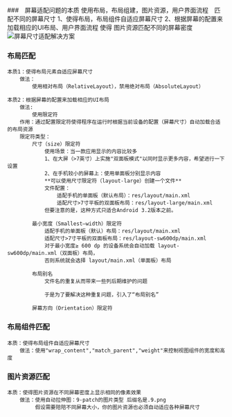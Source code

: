 ###　屏幕适配问题的本质
    使用布局，布局组建，图片资源，用户界面流程　匹配不同的屏幕尺寸
        1、使得布局，布局组件自适应屏幕尺寸
        2、根据屏幕的配置来加载相应的UI布局、用户界面流程
    使得 图片资源匹配不同的屏幕密度
![屏幕尺寸适配解决方案](https://upload-images.jianshu.io/upload_images/944365-ced9745859537daf.png?imageMogr2/auto-orient/)    

### 布局匹配
    本质1：使得布局元素自适应屏幕尺寸
        做法：
            使用相对布局（RelativeLayout），禁用绝对布局（AbsoluteLayout）
    
    本质2：根据屏幕的配置来加载相应的UI布局
        做法:
            使用限定符
        作用：通过配置限定符使得程序在运行时根据当前设备的配置（屏幕尺寸）自动加载合适的布局资源
        限定符类型：
            尺寸（size）限定符
                使用场景：当一款应用显示的内容比较多
                1、在大屏（>7英寸）上实施"双面板模式"以同时显示更多内容，希望进行一下设置
                2、在手机较小的屏幕上：使用单面板分别显示内容
                **可以使用尺寸限定符（layout-large）创建一个文件**
                文件配置：
                    适配手机的单面板（默认布局）：res/layout/main.xml
                    适配尺寸>7寸平板的双面板布局：res/layout-large/main.xml
                但要注意的是，这种方式只适合Android 3.2版本之前。
                
            最小宽度（Smallest—width）限定符
                适配手机的单面板（默认）布局：res/layout/main.xml
                适配尺寸>7寸平板的双面板布局：res/layout-sw600dp/main.xml   
                对于最小宽度≥ 600 dp 的设备系统会自动加载 layout-sw600dp/main.xml（双面板）布局，
                否则系统就会选择 layout/main.xml（单面板）布局
                
            布局别名
                文件名的重复从而带来一些列后期维护的问题
               
                于是为了要解决这种重复问题，引入了“布局别名”
                
            屏幕方向（Orientation）限定符
### 布局组件匹配
    本质：使得布局组件自适应屏幕尺寸
        做法：使用"wrap_content","match_parent","weight"来控制视图组件的宽度和高度
### 图片资源匹配
    本质：使得图片资源在不同屏幕密度上显示相同的像素效果
        做法：使用自动拉伸图：9-patch的图片类型 后缀名是.9.png
             假设需要陪陪不同屏幕大小，你的图片资源也必须自动适应各种屏幕尺寸
             
        